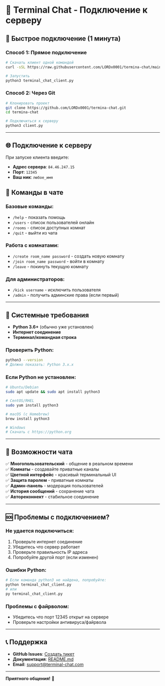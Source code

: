 # 💬 Terminal Chat - Подключение к серверу

## 🚀 Быстрое подключение (1 минута)

### Способ 1: Прямое подключение
```bash
# Скачать клиент одной командой
curl -sSL https://raw.githubusercontent.com/LORDx0001/termina-chat/main/client.py -o terminal_chat_client.py

# Запустить
python3 terminal_chat_client.py
```

### Способ 2: Через Git
```bash
# Клонировать проект
git clone https://github.com/LORDx0001/termina-chat.git
cd termina-chat

# Подключиться к серверу
python3 client.py
```

---

## 🌐 Подключение к серверу

При запуске клиента введите:
- **Адрес сервера**: `84.46.247.15`
- **Порт**: `12345`
- **Ваш ник**: `любое_имя`

## 💬 Команды в чате

### Базовые команды:
- `/help` - показать помощь
- `/users` - список пользователей онлайн
- `/rooms` - список доступных комнат
- `/quit` - выйти из чата

### Работа с комнатами:
- `/create room_name password` - создать новую комнату
- `/join room_name password` - войти в комнату  
- `/leave` - покинуть текущую комнату

### Для администраторов:
- `/kick username` - исключить пользователя
- `/admin` - получить админские права (если первый)

---

## 🔧 Системные требования

- **Python 3.6+** (обычно уже установлен)
- **Интернет соединение**
- **Терминал/командная строка**

### Проверить Python:
```bash
python3 --version
# Должно показать: Python 3.x.x
```

### Если Python не установлен:
```bash
# Ubuntu/Debian
sudo apt update && sudo apt install python3

# CentOS/RHEL
sudo yum install python3

# macOS (с Homebrew)
brew install python3

# Windows
# Скачать с https://python.org
```

---

## 🎨 Возможности чата

✅ **Многопользовательский** - общение в реальном времени  
✅ **Комнаты** - создавайте приватные каналы  
✅ **Цветной интерфейс** - красивый терминальный UI  
✅ **Защита паролем** - приватные комнаты  
✅ **Админ-панель** - модерация пользователей  
✅ **История сообщений** - сохранение чата  
✅ **Автореконнект** - стабильное соединение  

---

## 🆘 Проблемы с подключением?

### Не удается подключиться:
1. Проверьте интернет соединение
2. Убедитесь что сервер работает
3. Проверьте правильность IP адреса
4. Попробуйте другой порт (если изменен)

### Ошибки Python:
```bash
# Если команда python3 не найдена, попробуйте:
python terminal_chat_client.py
# или
py terminal_chat_client.py
```

### Проблемы с файрволом:
- Убедитесь что порт 12345 открыт на сервере
- Проверьте настройки антивируса/файрвола

---

## 📞 Поддержка

- **GitHub Issues**: [Создать тикет](https://github.com/LORDx0001/termina-chat/issues)
- **Документация**: [README.md](https://github.com/LORDx0001/termina-chat)
- **Email**: support@terminal-chat.com

---

**Приятного общения!** 🎉
